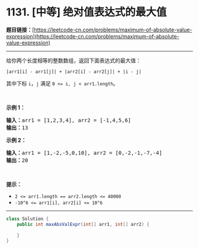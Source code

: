 # 1131. [中等] 绝对值表达式的最大值

**题目链接：**[https://leetcode-cn.com/problems/maximum-of-absolute-value-expression](https://leetcode-cn.com/problems/maximum-of-absolute-value-expression)

---

<div class="content__1Y2H">
 <div class="notranslate">
  <p>给你两个长度相等的整数数组，返回下面表达式的最大值：</p> 
  <p><code>|arr1[i] - arr1[j]| + |arr2[i] - arr2[j]| + |i - j|</code></p> 
  <p>其中下标 <code>i</code>，<code>j</code> 满足&nbsp;<code>0 &lt;= i, j &lt; arr1.length</code>。</p> 
  <p>&nbsp;</p> 
  <p><strong>示例 1：</strong></p> 
  <pre class="language-text"><strong>输入：</strong>arr1 = [1,2,3,4], arr2 = [-1,4,5,6]
<strong>输出：</strong>13
</pre> 
  <p><strong>示例 2：</strong></p> 
  <pre class="language-text"><strong>输入：</strong>arr1 = [1,-2,-5,0,10], arr2 = [0,-2,-1,-7,-4]
<strong>输出：</strong>20</pre> 
  <p>&nbsp;</p> 
  <p><strong>提示：</strong></p> 
  <ul> 
   <li><code>2 &lt;= arr1.length == arr2.length &lt;= 40000</code></li> 
   <li><code>-10^6 &lt;= arr1[i], arr2[i] &lt;= 10^6</code></li> 
  </ul> 
 </div>
</div>

---

```java
class Solution {
    public int maxAbsValExpr(int[] arr1, int[] arr2) {
        
    }
}
```